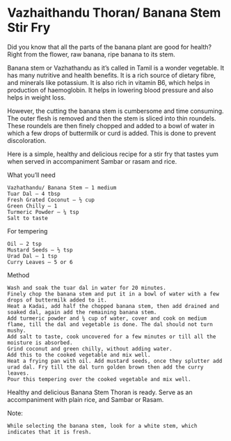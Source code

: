 #  Vazhaithandu Thoran/ Banana Stem Stir Fry


Did you know that all the parts of the banana plant are good for health? Right from the flower, raw banana, ripe banana to its stem.  

Banana stem or Vazhathandu as it’s called in Tamil is a wonder vegetable. It has many nutritive and health benefits. It is a rich source of dietary fibre, and minerals like potassium. It is also rich in vitamin B6, which helps in production of haemoglobin. It helps in lowering blood pressure and also helps in weight loss.

However, the cutting the banana stem is cumbersome and time consuming. The outer flesh is removed and then the stem is sliced into thin roundels. These roundels are then finely chopped and added to a bowl of water in which a few drops of buttermilk or curd is added. This is done to prevent discoloration.

Here is a simple, healthy and delicious recipe for a stir fry that tastes yum when served in accompaniment Sambar or rasam and rice.



What you’ll need

    Vazhathandu/ Banana Stem – 1 medium
    Tuar Dal – 4 tbsp
    Fresh Grated Coconut – ½ cup
    Green Chilly – 1
    Turmeric Powder – ¼ tsp
    Salt to taste


For tempering

    Oil – 2 tsp
    Mustard Seeds – ½ tsp
    Urad Dal – 1 tsp
    Curry Leaves – 5 or 6


Method

    Wash and soak the tuar dal in water for 20 minutes.
    Finely chop the banana stem and put it in a bowl of water with a few drops of buttermilk added to it.
    Heat a Kadai, add half the chopped banana stem, then add drained and soaked dal, again add the remaining banana stem.
    Add turmeric powder and ¼ cup of water, cover and cook on medium flame, till the dal and vegetable is done. The dal should not turn mushy.
    Add salt to taste, cook uncovered for a few minutes or till all the moisture is absorbed.
    Grind coconut and green chilly, without adding water.
    Add this to the cooked vegetable and mix well.
    Heat a frying pan with oil. Add mustard seeds, once they splutter add urad dal. Fry till the dal turn golden brown then add the curry leaves.
    Pour this tempering over the cooked vegetable and mix well.



Healthy and delicious Banana Stem Thoran is ready. Serve as an accompaniment with plain rice, and Sambar or Rasam.

Note:

    While selecting the banana stem, look for a white stem, which indicates that it is fresh.
